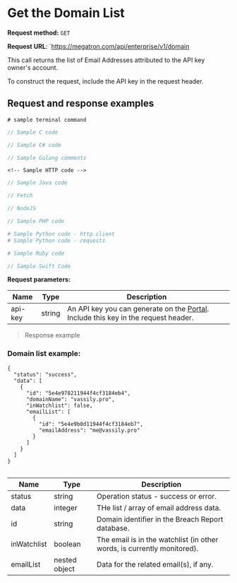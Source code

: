 # Get the Domain List

**Request method:** `GET`

**Request URL**: `https://megatron.com/api/enterprise/v1/domain

This call returns the list of Email Addresses attributed to the API key owner's account.  


To construct the request, include the API key in the request header.

## Request and response examples

```shell
# sample terminal command
```

```c
// Sample C code
```

```csharp
// Sample C# code
```


```go
// Sample Golang comments
```

```http
<!-- Sample HTTP code --> 
```


```java
// Sample Java code
```

```javascript
// Fetch
```

```javascript
// NodeJS
```

```php
// Sample PHP code
```

```python
# Sample Python code - http.client
# Sample Python code - requests
```

```ruby
# Sample Ruby code 
```

```swift
// Sample Swift Code
```


**Request parameters:**

| Name | Type | Description |
| ------ | ------ | ------ |
| api-key | string | An API key you can generate on the [Portal](https://megatron.com/portal/user-api). Include this key in the request header. |



> Response example

### Domain list example:

```
{
  "status": "success",
  "data": [
    {
      "id": "5e4e978211944f4cf3184eb4",
      "domainName": "vassily.pro",
      "inWatchlist": false,
      "emailList": [
        {
          "id": "5e4e9b0d11944f4cf3184eb7",
          "emailAddress": "me@vassily.pro"
        }
      ]
    }
  ]
}
 
```
| Name | Type | Description |
| ------ | ------ | ------ |
| status | string | Operation status - success or error. |
| data | integer | THe list / array of email address data. |
| id | string | Domain identifier in the Breach Report database. |
| inWatchlist | boolean | The email is in the watchlist (in other words, is currently monitored). |
| emailList | nested object | Data for the related email(s), if any. |


